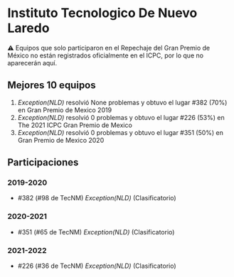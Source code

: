 # Instituto Tecnologico De Nuevo Laredo

:warning: Equipos que solo participaron en el Repechaje del Gran Premio de México no están registrados oficialmente en el ICPC, por lo que no aparecerán aquí.

## Mejores 10 equipos

1. _Exception(NLD)_ resolvió None problemas y obtuvo el lugar #382 (70%) en Gran Premio de Mexico 2019
1. _Exception(NLD)_ resolvió 0 problemas y obtuvo el lugar #226 (53%) en The 2021 ICPC Gran Premio de Mexico
1. _Exception(NLD)_ resolvió 0 problemas y obtuvo el lugar #351 (50%) en Gran Premio de Mexico 2020

## Participaciones

### 2019-2020

- #382 (#98 de TecNM) _Exception(NLD)_ (Clasificatorio)

### 2020-2021

- #351 (#65 de TecNM) _Exception(NLD)_ (Clasificatorio)

### 2021-2022

- #226 (#36 de TecNM) _Exception(NLD)_ (Clasificatorio)



